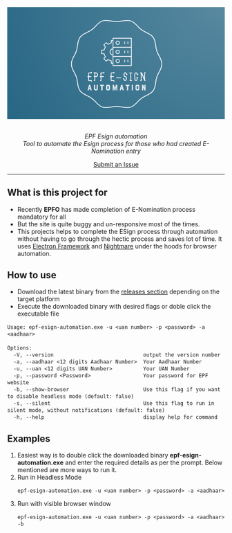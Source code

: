 
<div align="center">
  <img src="./assets/logo.png" align="center"></img>
  <br/>
  <br/>
  <p><i>EPF Esign automation</i>
  <br/>
  <i>Tool to automate the Esign process for those who had created E-Nomination entry</i>
  </p>

  [Submit an Issue](https://github.com/hemachandsai/epf-esign-automation/issues/new)

</div>
<hr/>

## What is this project for
 - Recently <b>EPFO</b> has made completion of E-Nomination process mandatory for all
 - But the site is quite buggy and un-responsive most of the times. 
 - This projects helps to complete the ESign process through automation without having to go through the hectic process and saves lot of time. It uses [Electron Framework](https://www.electronjs.org/) and [Nightmare](https://github.com/segmentio/nightmare) under the hoods for browser automation. 

## How to use
- Download the latest binary from the [releases section](https://github.com/hemachandsai/epf-esign-automation/releases) depending on the target platform
- Execute the downloaded binary with desired flags or doble click the executable file
```
Usage: epf-esign-automation.exe -u <uan number> -p <password> -a <aadhaar>

Options:
  -V, --version                             output the version number
  -a, --aadhaar <12 digits Aadhaar Number>  Your Aadhaar Number
  -u, --uan <12 digits UAN Number>          Your UAN Number
  -p, --password <Password>                 Your password for EPF website
  -b, --show-browser                        Use this flag if you want to disable headless mode (default: false)
  -s, --silent                              Use this flag to run in silent mode, without notifications (default: false)
  -h, --help                                display help for command
```

## Examples
1. Easiest way is to double click the downloaded binary <b>epf-esign-automation.exe</b> and enter the required details as per the prompt. Below mentioned are more ways to run it. 
1. Run in Headless Mode
    ```
    epf-esign-automation.exe -u <uan number> -p <password> -a <aadhaar>
    ```
1. Run with visible browser window
    ```
    epf-esign-automation.exe -u <uan number> -p <password> -a <aadhaar> -b
    ```
